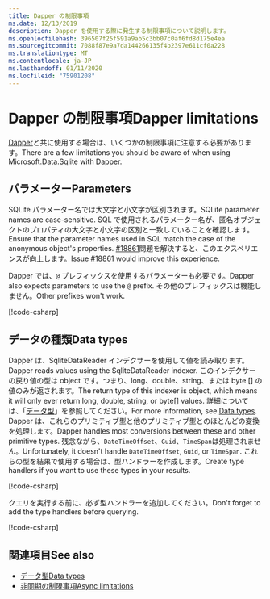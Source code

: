 ```yaml
---
title: Dapper の制限事項
ms.date: 12/13/2019
description: Dapper を使用する際に発生する制限事項について説明します。
ms.openlocfilehash: 396507f25f591a9ab5c3bb07c0af6fd8d175e4ea
ms.sourcegitcommit: 7088f87e9a7da144266135f4b2397e611cf0a228
ms.translationtype: MT
ms.contentlocale: ja-JP
ms.lasthandoff: 01/11/2020
ms.locfileid: "75901208"
---
```

# <a name="dapper-limitations"></a><span data-ttu-id="1d368-103">Dapper の制限事項</span><span class="sxs-lookup"><span data-stu-id="1d368-103">Dapper limitations</span></span>

<span data-ttu-id="1d368-104">[Dapper](https://stackexchange.github.io/Dapper/)と共に使用する場合は、いくつかの制限事項に注意する必要があります。</span><span class="sxs-lookup"><span data-stu-id="1d368-104">There are a few limitations you should be aware of when using Microsoft.Data.Sqlite with [Dapper](https://stackexchange.github.io/Dapper/).</span></span>

## <a name="parameters"></a><span data-ttu-id="1d368-105">パラメーター</span><span class="sxs-lookup"><span data-stu-id="1d368-105">Parameters</span></span>

<span data-ttu-id="1d368-106">SQLite パラメーター名では大文字と小文字が区別されます。</span><span class="sxs-lookup"><span data-stu-id="1d368-106">SQLite parameter names are case-sensitive.</span></span> <span data-ttu-id="1d368-107">SQL で使用されるパラメーター名が、匿名オブジェクトのプロパティの大文字と小文字の区別と一致していることを確認します。</span><span class="sxs-lookup"><span data-stu-id="1d368-107">Ensure that the parameter names used in SQL match the case of the anonymous object's properties.</span></span> <span data-ttu-id="1d368-108">[#18861](https://github.com/dotnet/efcore/issues/18861)問題を解決すると、このエクスペリエンスが向上します。</span><span class="sxs-lookup"><span data-stu-id="1d368-108">Issue [#18861](https://github.com/dotnet/efcore/issues/18861) would improve this experience.</span></span>

<span data-ttu-id="1d368-109">Dapper では、`@` プレフィックスを使用するパラメーターも必要です。</span><span class="sxs-lookup"><span data-stu-id="1d368-109">Dapper also expects parameters to use the `@` prefix.</span></span> <span data-ttu-id="1d368-110">その他のプレフィックスは機能しません。</span><span class="sxs-lookup"><span data-stu-id="1d368-110">Other prefixes won't work.</span></span>

[!code-csharp[](../../../../samples/snippets/standard/data/sqlite/DapperSample/Program.cs?name=snippet_Parameter)]

## <a name="data-types"></a><span data-ttu-id="1d368-111">データの種類</span><span class="sxs-lookup"><span data-stu-id="1d368-111">Data types</span></span>

<span data-ttu-id="1d368-112">Dapper は、SqliteDataReader インデクサーを使用して値を読み取ります。</span><span class="sxs-lookup"><span data-stu-id="1d368-112">Dapper reads values using the SqliteDataReader indexer.</span></span> <span data-ttu-id="1d368-113">このインデクサーの戻り値の型は object です。つまり、long、double、string、または byte [] の値のみが返されます。</span><span class="sxs-lookup"><span data-stu-id="1d368-113">The return type of this indexer is object, which means it will only ever return long, double, string, or byte[] values.</span></span> <span data-ttu-id="1d368-114">詳細については、「[データ型](types.md)」を参照してください。</span><span class="sxs-lookup"><span data-stu-id="1d368-114">For more information, see [Data types](types.md).</span></span> <span data-ttu-id="1d368-115">Dapper は、これらのプリミティブ型と他のプリミティブ型とのほとんどの変換を処理します。</span><span class="sxs-lookup"><span data-stu-id="1d368-115">Dapper handles most conversions between these and other primitive types.</span></span> <span data-ttu-id="1d368-116">残念ながら、`DateTimeOffset`、`Guid`、`TimeSpan`は処理されません。</span><span class="sxs-lookup"><span data-stu-id="1d368-116">Unfortunately, it doesn't handle `DateTimeOffset`, `Guid`, or `TimeSpan`.</span></span> <span data-ttu-id="1d368-117">これらの型を結果で使用する場合は、型ハンドラーを作成します。</span><span class="sxs-lookup"><span data-stu-id="1d368-117">Create type handlers if you want to use these types in your results.</span></span>

[!code-csharp[](../../../../samples/snippets/standard/data/sqlite/DapperSample/Program.cs?name=snippet_TypeHandlers)]

<span data-ttu-id="1d368-118">クエリを実行する前に、必ず型ハンドラーを追加してください。</span><span class="sxs-lookup"><span data-stu-id="1d368-118">Don't forget to add the type handlers before querying.</span></span>

[!code-csharp[](../../../../samples/snippets/standard/data/sqlite/DapperSample/Program.cs?name=snippet_AddTypeHandlers)]

## <a name="see-also"></a><span data-ttu-id="1d368-119">関連項目</span><span class="sxs-lookup"><span data-stu-id="1d368-119">See also</span></span>

* [<span data-ttu-id="1d368-120">データ型</span><span class="sxs-lookup"><span data-stu-id="1d368-120">Data types</span></span>](types.md)
* [<span data-ttu-id="1d368-121">非同期の制限事項</span><span class="sxs-lookup"><span data-stu-id="1d368-121">Async limitations</span></span>](async.md)
